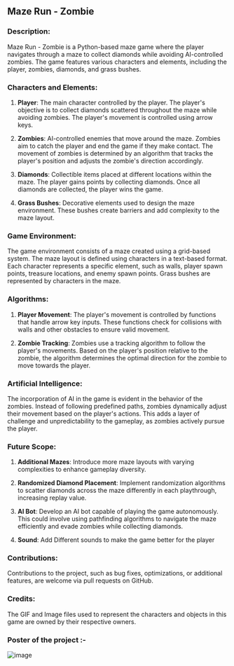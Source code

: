 ## Maze Run - Zombie


### Description:

Maze Run - Zombie is a Python-based maze game where the player navigates through a maze to collect diamonds while avoiding AI-controlled zombies. The game features various characters and elements, including the player, zombies, diamonds, and grass bushes.


### Characters and Elements:

1. **Player**: The main character controlled by the player. The player's objective is to collect diamonds scattered throughout the maze while avoiding zombies. The player's movement is controlled using arrow keys.

2. **Zombies**: AI-controlled enemies that move around the maze. Zombies aim to catch the player and end the game if they make contact. The movement of zombies is determined by an algorithm that tracks the player's position and adjusts the zombie's direction accordingly.

3. **Diamonds**: Collectible items placed at different locations within the maze. The player gains points by collecting diamonds. Once all diamonds are collected, the player wins the game.

4. **Grass Bushes**: Decorative elements used to design the maze environment. These bushes create barriers and add complexity to the maze layout.


### Game Environment:

The game environment consists of a maze created using a grid-based system. The maze layout is defined using characters in a text-based format. Each character represents a specific element, such as walls, player spawn points, treasure locations, and enemy spawn points. Grass bushes are represented by characters in the maze.


### Algorithms:

1. **Player Movement**: The player's movement is controlled by functions that handle arrow key inputs. These functions check for collisions with walls and other obstacles to ensure valid movement.

2. **Zombie Tracking**: Zombies use a tracking algorithm to follow the player's movements. Based on the player's position relative to the zombie, the algorithm determines the optimal direction for the zombie to move towards the player.


### Artificial Intelligence:

The incorporation of AI in the game is evident in the behavior of the zombies. Instead of following predefined paths, zombies dynamically adjust their movement based on the player's actions. This adds a layer of challenge and unpredictability to the gameplay, as zombies actively pursue the player.


### Future Scope:

1. **Additional Mazes**: Introduce more maze layouts with varying complexities to enhance gameplay diversity.

2. **Randomized Diamond Placement**: Implement randomization algorithms to scatter diamonds across the maze differently in each playthrough, increasing replay value.

3. **AI Bot**: Develop an AI bot capable of playing the game autonomously. This could involve using pathfinding algorithms to navigate the maze efficiently and evade zombies while collecting diamonds.

4. **Sound**: Add Different sounds to make the game better for the player

### Contributions:
Contributions to the project, such as bug fixes, optimizations, or additional features, are welcome via pull requests on GitHub.


### Credits:
The GIF and Image files used to represent the characters and objects in this game are owned by their respective owners.


### Poster of the project :- 
![image](https://github.com/AnujPa-teal/Maze-game/assets/138184585/7b2f2519-4367-42ce-9d2d-81ea9fe76458)
